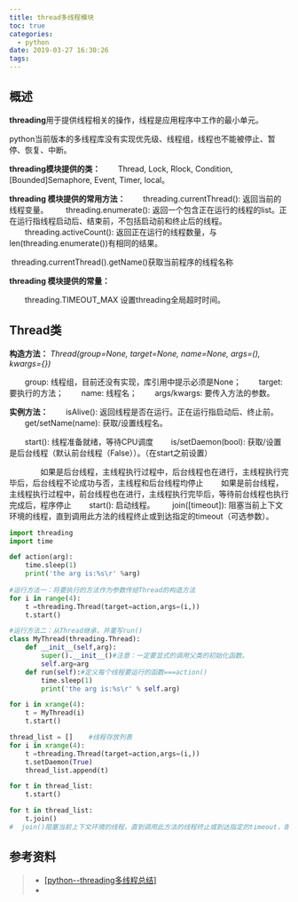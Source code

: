 ```yaml
---
title: thread多线程模块
toc: true
categories:
  - python
date: 2019-03-27 16:30:26
tags:
---
```




## 概述

**threading**用于提供线程相关的操作，线程是应用程序中工作的最小单元。

python当前版本的多线程库没有实现优先级、线程组，线程也不能被停止、暂停、恢复、中断。

**threading模块提供的类：**  　　Thread, Lock, Rlock, Condition, [Bounded]Semaphore, Event, Timer, local。

**threading 模块提供的常用方法：** 
　　threading.currentThread(): 返回当前的线程变量。 
　　threading.enumerate(): 返回一个包含正在运行的线程的list。正在运行指线程启动后、结束前，不包括启动前和终止后的线程。 
　　threading.activeCount(): 返回正在运行的线程数量，与len(threading.enumerate())有相同的结果。

​	threading.currentThread().getName()获取当前程序的线程名称



**threading 模块提供的常量：**

　　threading.TIMEOUT_MAX 设置threading全局超时时间。

## Thread类

**构造方法：** *Thread(group=None, target=None, name=None, args=(), kwargs={})* 

　　group: 线程组，目前还没有实现，库引用中提示必须是None； 
　　target: 要执行的方法； 
　　name: 线程名； 
　　args/kwargs: 要传入方法的参数。

**实例方法：** 　　isAlive(): 返回线程是否在运行。正在运行指启动后、终止前。 
　　get/setName(name): 获取/设置线程名。 

　　start():  线程准备就绪，等待CPU调度
　　is/setDaemon(bool): 获取/设置是后台线程（默认前台线程（False））。（在start之前设置）

　　　　如果是后台线程，主线程执行过程中，后台线程也在进行，主线程执行完毕后，后台线程不论成功与否，主线程和后台线程均停止
       　　如果是前台线程，主线程执行过程中，前台线程也在进行，主线程执行完毕后，等待前台线程也执行完成后，程序停止
　　start(): 启动线程。 
　　join([timeout]): 阻塞当前上下文环境的线程，直到调用此方法的线程终止或到达指定的timeout（可选参数）。

```python
import threading
import time

def action(arg):
    time.sleep(1)
    print('the arg is:%s\r' %arg)
    
#运行方法一：将要执行的方法作为参数传给Thread的构造方法
for i in range(4):
    t =threading.Thread(target=action,args=(i,))
    t.start()

#运行方法二：从Thread继承，并重写run()
class MyThread(threading.Thread):
    def __init__(self,arg):
        super().__init__()#注意：一定要显式的调用父类的初始化函数。
        self.arg=arg
    def run(self):#定义每个线程要运行的函数===action()
        time.sleep(1)
        print('the arg is:%s\r' % self.arg)

for i in xrange(4):
    t = MyThread(i)
    t.start()
```



```python
thread_list = []    #线程存放列表
for i in xrange(4):
    t =threading.Thread(target=action,args=(i,))
    t.setDaemon(True)
    thread_list.append(t)

for t in thread_list:
    t.start()

for t in thread_list:
    t.join()
#  join()阻塞当前上下文环境的线程，直到调用此方法的线程终止或到达指定的timeout，即使设置了setDeamon（True）主线程依然要等待子线程结束。
```

## 参考资料
> - [[python--threading多线程总结]](https://www.cnblogs.com/tkqasn/p/5700281.html)
> - []()
